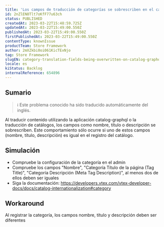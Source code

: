 ```yaml
---
title: 'Los campos de traducción de categorías se sobrescriben en el catálogo graphql'
id: 2nZlEN8Tlt7oKfF77u63ch
status: PUBLISHED
createdAt: 2023-03-22T15:48:59.725Z
updatedAt: 2023-03-22T15:49:00.550Z
publishedAt: 2023-03-22T15:49:00.550Z
firstPublishedAt: 2023-03-22T15:49:00.550Z
contentType: knownIssue
productTeam: Store Framework
author: 2mXZkbi0oi061KicTExNjo
tag: Store Framework
slugEN: category-translation-fields-being-overwritten-on-catalog-graphql
locale: es
kiStatus: Backlog
internalReference: 654896
---
```


## Sumario

>ℹ️ Este problema conocido ha sido traducido automáticamente del inglés.


Al traducir contenido utilizando la aplicación catalog-graphql o la traducción de catálogos, los campos como nombre, título o descripción se sobrescriben. Este comportamiento sólo ocurre si uno de estos campos (nombre, título, descripción) es igual en el registro del catálogo.


##

## Simulación



- Compruebe la configuración de la categoría en el admin
- Compruebe los campos "Nombre", "Categoría Título de la página (Tag Title)", "Categoría Descripción (Meta Tag Description)", al menos dos de ellos deben ser iguales
- Siga la documentación: https://developers.vtex.com/vtex-developer-docs/docs/catalog-internationalization#category



## Workaround


Al registrar la categoría, los campos nombre, título y descripción deben ser diferentes




